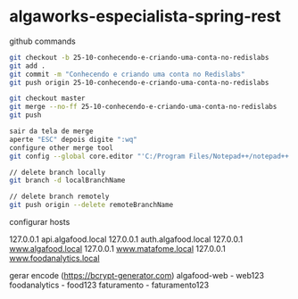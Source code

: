 # algaworks-especialista-spring-rest

github commands

```bash
git checkout -b 25-10-conhecendo-e-criando-uma-conta-no-redislabs
git add .
git commit -m "Conhecendo e criando uma conta no Redislabs"
git push origin 25-10-conhecendo-e-criando-uma-conta-no-redislabs

git checkout master
git merge --no-ff 25-10-conhecendo-e-criando-uma-conta-no-redislabs
git push

sair da tela de merge
aperte "ESC" depois digite ":wq"
configure other merge tool
git config --global core.editor "'C:/Program Files/Notepad++/notepad++.exe' -multiInst -notabbar -nosession -noPlugin"

// delete branch locally
git branch -d localBranchName

// delete branch remotely
git push origin --delete remoteBranchName
```

configurar hosts

127.0.0.1       api.algafood.local
127.0.0.1       auth.algafood.local
127.0.0.1       www.algafood.local
127.0.0.1       www.matafome.local
127.0.0.1       www.foodanalytics.local

gerar encode (https://bcrypt-generator.com)
algafood-web - web123
foodanalytics - food123
faturamento - faturamento123